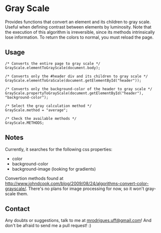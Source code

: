 # Gray Scale
Provides functions that convert an element and its children to gray scale. Useful when defining contrast between elements by luminosity. Note that the execution of this algorithm is irreversible, since its methods intrinsically lose information. To return the colors to normal, you must reload the page.

## Usage
    /* Converts the entire page to gray scale */
    GrayScale.elementToGrayScale(document.body);

    /* Converts only the #header div and its children to gray scale */
    GrayScale.elementToGraScale(document.getElementById("header"));

    /* Converts only the background-color of the header to gray scale */
    GrayScale.propertyToGrayScale(document.getElementById("header"), "background-color");

    /* Select the gray calculation method */
    GrayScale.method = "average";

    /* Check the available methods */
    GrayScale.METHODS;

## Notes
Currently, it searches for the following css properties:
*   color
*   background-color
*   background-image (looking for gradients)

Convertion methods found at <http://www.johndcook.com/blog/2009/08/24/algorithms-convert-color-grayscale/>.
There's no plans for image processing for now, so it won't gray-scale them.

## Contact
Any doubts or suggestions, talk to me at <mrodrigues.uff@gmail.com>! And don't be afraid to send me a pull request! :)

